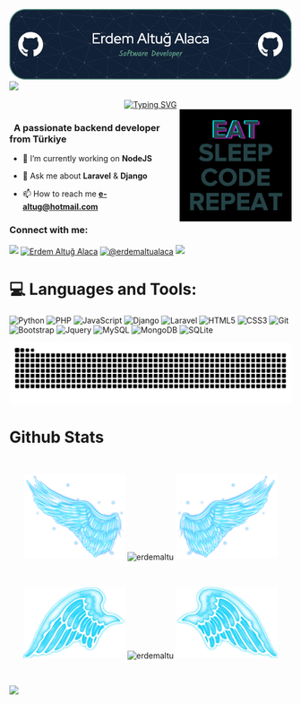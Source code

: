 ![MasterHead](https://github.com/erdemaltu/erdemaltu/blob/main/img/github-banner.jpg)
![](https://komarev.com/ghpvc/?username=erdemaltu&color=blue)
<div align="center">
 <a href="https://github.com/erdemaltu">
  <img src="https://readme-typing-svg.demolab.com?font=Fira+Code&size=28&duration=3000&pause=500&center=true&vCenter=true&width=435&lines=%e2%9c%a8+Erdem+Altuğ+Alaca+%e2%9c%a8;%f0%9f%93%9a+Software+Developer+%f0%9f%92%bb;Welcome+To+My+Profile+%f0%9f%91%80" alt="Typing SVG" />
 </a>
</div>

<img src="https://github.com/erdemaltu/erdemaltu/blob/main/img/EatSleepCodeRepeat.gif" alt="Coding" width=200 height=200 align="right">


<h3 align="left">&nbsp; A passionate backend developer from Türkiye</h3>

- 🔭 I’m currently working on **NodeJS**

- 💬 Ask me about **Laravel** & **Django**

- 📫 How to reach me **e-altug@hotmail.com**

<h3 align="left">Connect with me:</h3>
<p align="left">
  <a href="https://github.com/404"><img src="https://user-images.githubusercontent.com/73097560/115834477-dbab4500-a447-11eb-908a-139a6edaec5c.gif"></a>
<a href="https://linkedin.com/in/erdemaltugalaca" target="blank"><img align="center" src="https://raw.githubusercontent.com/rahuldkjain/github-profile-readme-generator/master/src/images/icons/Social/linked-in-alt.svg" alt="Erdem Altuğ Alaca" height="30" width="40" /></a>
<a href="https://medium.com/@erdemaltualaca" target="blank"><img align="center" src="https://raw.githubusercontent.com/rahuldkjain/github-profile-readme-generator/master/src/images/icons/Social/medium.svg" alt="@erdemaltualaca" height="30" width="40" /></a>
<a href="https://github.com/404"><img src="https://user-images.githubusercontent.com/73097560/115834477-dbab4500-a447-11eb-908a-139a6edaec5c.gif"></a>
</p>



<!--
<details>
  <summary>:zap: GitHub Stats</summary> 
-->
# 💻 Languages and Tools:
![Python](https://img.shields.io/badge/python-3670A0?style=for-the-badge&logo=python&logoColor=ffdd54)
![PHP](https://img.shields.io/badge/php-%23777BB4.svg?style=for-the-badge&logo=php&logoColor=white)
![JavaScript](https://img.shields.io/badge/javascript-%23323330.svg?style=for-the-badge&logo=javascript&logoColor=%23F7DF1E)
![Django](https://img.shields.io/badge/django-%23092E20.svg?style=for-the-badge&logo=django&logoColor=white)
![Laravel](https://img.shields.io/badge/laravel-%23FF2D20.svg?style=for-the-badge&logo=laravel&logoColor=white)
![HTML5](https://img.shields.io/badge/html5-%23E34F26.svg?style=for-the-badge&logo=html5&logoColor=white)
![CSS3](https://img.shields.io/badge/css3-%231572B6.svg?style=for-the-badge&logo=css3&logoColor=white)
![Git](https://img.shields.io/badge/git-%23F05033.svg?style=for-the-badge&logo=git&logoColor=white)
![Bootstrap](https://img.shields.io/badge/bootstrap-%23563D7C.svg?style=for-the-badge&logo=bootstrap&logoColor=white)
![Jquery](https://img.shields.io/badge/jQuery-%230769AD.svg?logo=jquery&style=for-the-badge&logoColor=white)
![MySQL](https://img.shields.io/badge/mysql-%2300f.svg?style=for-the-badge&logo=mysql&logoColor=white)
![MongoDB](https://img.shields.io/badge/MongoDB-%234ea94b.svg?style=for-the-badge&logo=mongodb&logoColor=white)
![SQLite](https://img.shields.io/badge/sqlite-%2307405e.svg?style=for-the-badge&logo=sqlite&logoColor=white)


<picture>
  <source media="(prefers-color-scheme: dark)" srcset="https://raw.githubusercontent.com/erdemaltu/erdemaltu/output/github-contribution-grid-snake-dark.svg">
  <source media="(prefers-color-scheme: light)" srcset="https://raw.githubusercontent.com/erdemaltu/erdemaltu/output/github-contribution-grid-snake.svg">
  <img alt="github contribution grid snake animation" src="https://raw.githubusercontent.com/erdemaltu/erdemaltu/output/github-contribution-grid-snake.svg">
</picture>



# Github Stats

 <br />
 
  <p align="center">
  <a>
    <img heigth="160" width="182" src="https://github.com/erdemaltu/erdemaltu/blob/main/img/Bird%20Wing%20Left.png">
      <img align="center" src="https://github-readme-stats.vercel.app/api?username=erdemaltu&theme=material-palenight&hide_border=false&include_all_commits=false&count_private=false" alt="erdemaltu" />
    <img heigth="160" width="182" src="https://github.com/erdemaltu/erdemaltu/blob/main/img/Bird%20Wing%20Right.png">
  </a>
</p>

 <!--  
<br />


 
 <p align="center">
  <a>
    <img heigth="160" width="182" src="https://github.com/erdemaltu/erdemaltu/blob/main/img/Bird%20Wing%20Left.png">
    <img align="center" src="https://github-readme-streak-stats.herokuapp.com/?user=erdemaltu&theme=material-palenight&hide_border=false" alt="erdemaltu" width="55%" />
    <img heigth="160" width="182" src="https://github.com/erdemaltu/erdemaltu/blob/main/img/Bird%20Wing%20Right.png">
  </a>
</p>
--> 

 
 <br />
 
  
  
  <p align="center">
  <a>
    <img heigth="160" width="182" src="https://github.com/erdemaltu/erdemaltu/blob/main/img/Bird%20Wing%20Bottom%20Left.png">
    <img align="center" src="https://github-readme-stats.vercel.app/api/top-langs/?username=erdemaltu&theme=material-palenight&hide_border=false&include_all_commits=false&count_private=false&layout=compact" alt="erdemaltu" />
    <img heigth="160" width="182" src="https://github.com/erdemaltu/erdemaltu/blob/main/img/Bird%20Wing%20Bottom%20Right.png">
  </a>
</p>
 
  
  
 <!--
 [![Top Langs](https://github-readme-stats.vercel.app/api/top-langs/?username=erdemaltu&layout=compact&langs_count=25&title_color=0000ee&text_color=ffffff&bg_color=000000&hide_border=true)](https://github.com/erdemaltu/github-readme-stats)
-->


<br />

![](https://github-profile-trophy.vercel.app/?username=erdemaltu&theme=dracula&no-frame=false&no-bg=false&margin-w=4)


<br />


<br />


<!--
</details>
-->

<!--
<details>
   <summary>:zap: Languages and Tools</summary>
 -->
